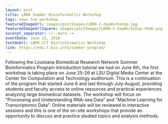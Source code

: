```yaml
---
layout: post
title: LBRN Summer Bioinformatics Workshop
tags: news tne workshop
featuredImageUrl: images/postImages/LBRN-2-dayWorkshop.jpg
featuredImageUrlSquare: images/postImages/LBRN-2-dayWorkshop-thmb.png
excerpt_separator: <!--more-->
eventDate: June 25, 2018
textOnUrl: LBRN CCT Biofinformatics Workshop
link: https://edu.t-bio.info/summer-program/
---
```

<p>Following the Louisiana Biomedical Research Network Summer Bioinformatics Program introduction tutorial we had on June 6th, the first workshop is taking place on June 25-26 at LSU Digital Media Center at the Center for Computation and Technology auditorium. This is a continuation of the program that started June 6 and last through July-August, providing students and faculty access to online resources and <!--more-->practical experiences analyzing large biomedical datasets. The workshop will focus on "Processing and Understanding RNA-seq Data” and "Machine Learning for Transcriptomic Data". Online materials will be reviewed in interactive sessions and this is one of the on-site workshops that provide an opportunity to discuss and practice studied topics and analysis methods.</p>
